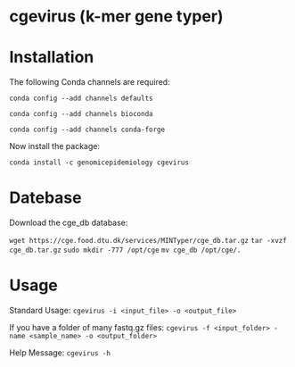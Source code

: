 # cgevirus (k-mer gene typer)

# Installation

The following Conda channels are required:

`conda config --add channels defaults`

`conda config --add channels bioconda`

`conda config --add channels conda-forge`

Now install the package:

`conda install -c genomicepidemiology cgevirus`

# Datebase

Download the cge_db database:

`wget https://cge.food.dtu.dk/services/MINTyper/cge_db.tar.gz`
`tar -xvzf cge_db.tar.gz`
`sudo mkdir -777 /opt/cge`
`mv cge_db /opt/cge/.`


# Usage

Standard Usage:
`cgevirus -i <input_file> -o <output_file>`

If you have a folder of many fastq.gz files:
`cgevirus -f <input_folder> -name <sample_name> -o <output_folder>`

Help Message:
`cgevirus -h`
